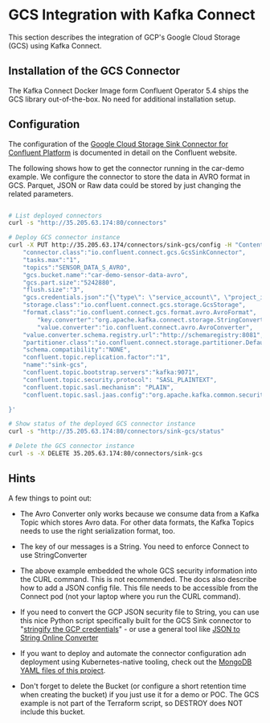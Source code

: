 # GCS Integration with Kafka Connect

This section describes the integration of GCP's Google Cloud Storage (GCS) using Kafka Connect.

## Installation of the GCS Connector

The Kafka Connect Docker Image form Confluent Operator 5.4 ships the GCS library out-of-the-box. No need for additional installation setup.

## Configuration

The configuration of the [Google Cloud Storage Sink Connector for Confluent Platform](https://docs.confluent.io/current/connect/kafka-connect-gcs/index.html) is documented in detail on the Confluent website.

The following shows how to get the connector running in the car-demo example. We configure the connector to store the data in AVRO format in GCS. Parquet, JSON or Raw data could be stored by just changing the related parameters.

```bash

# List deployed connectors
curl -s "http://35.205.63.174:80/connectors"

# Deploy GCS connector instance
curl -X PUT http://35.205.63.174/connectors/sink-gcs/config -H "Content-Type: application/json" -d ' {
	"connector.class":"io.confluent.connect.gcs.GcsSinkConnector",
	"tasks.max":"1",
	"topics":"SENSOR_DATA_S_AVRO",
	"gcs.bucket.name":"car-demo-sensor-data-avro",
	"gcs.part.size":"5242880",
	"flush.size":"3",
	"gcs.credentials.json":"{\"type\": \"service_account\", \"project_id\": \"TODO\", \"private_key_id\": \"TODO\\n\", \"client_email\": \"administrator@kai-waehner-project.iam.gserviceaccount.com\", \"client_id\": \"104520591841340402330\", \"auth_uri\": \"https://accounts.google.com/o/oauth2/auth\", \"token_uri\": \"https://oauth2.googleapis.com/token\", \"auth_provider_x509_cert_url\": \"https://www.googleapis.com/oauth2/v1/certs\", \"client_x509_cert_url\": \"https://www.googleapis.com/robot/v1/metadata/x509/administrator%40kai-waehner-project.iam.gserviceaccount.com\"}",
	"storage.class":"io.confluent.connect.gcs.storage.GcsStorage",
	"format.class":"io.confluent.connect.gcs.format.avro.AvroFormat",
      	"key.converter":"org.apache.kafka.connect.storage.StringConverter",
      	"value.converter":"io.confluent.connect.avro.AvroConverter",
	"value.converter.schema.registry.url":"http://schemaregistry:8081",
	"partitioner.class":"io.confluent.connect.storage.partitioner.DefaultPartitioner",
	"schema.compatibility":"NONE",
	"confluent.topic.replication.factor":"1",
	"name":"sink-gcs",
	"confluent.topic.bootstrap.servers":"kafka:9071",
	"confluent.topic.security.protocol": "SASL_PLAINTEXT",
	"confluent.topic.sasl.mechanism": "PLAIN",
	"confluent.topic.sasl.jaas.config":"org.apache.kafka.common.security.plain.PlainLoginModule required username=\"test\" password=\"test123\";"

}'

# Show status of the deployed GCS connector instance
curl -s "http://35.205.63.174:80/connectors/sink-gcs/status"

# Delete the GCS connector instance
curl -s -X DELETE 35.205.63.174:80/connectors/sink-gcs
```

## Hints

A few things to point out:

- The Avro Converter only works because we consume data from a Kafka Topic which stores Avro data. For other data formats, the Kafka Topics needs to use the right serialization format, too.

- The key of our messages is a String. You need to enforce Connect to use StringConverter

- The above example embedded the whole GCS security information into the CURL command. This is not recommended. The docs also describe how to add a JSON config file. This file needs to be accessible from the Connect pod (not your laptop where you run the CURL command).

- If you need to convert the GCP JSON security file to String, you can use this nice Python script specifically built for the GCS Sink connector to "[stringify the GCP credentials](https://github.com/NathanNam/stringify-gcp-credentials)" - or use a general tool like [JSON to String Online Converter](https://tools.knowledgewalls.com/jsontostring)

- If you want to deploy and automate the connector configuration adn deployment using Kubernetes-native tooling, check out the [MongoDB YAML files of this project](https://github.com/kaiwaehner/hivemq-mqtt-tensorflow-kafka-realtime-iot-machine-learning-training-inference/tree/master/infrastructure/kafka-connect/mongodb).

- Don't forget to delete the Bucket (or configure a short retention time when creating the bucket) if you just use it for a demo or POC. The GCS example is not part of the Terraform script, so DESTROY does NOT include this bucket.
